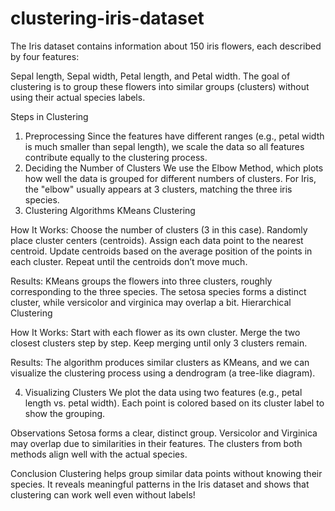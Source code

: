 # clustering-iris-dataset

The Iris dataset contains information about 150 iris flowers, each described by four features:

Sepal length, Sepal width, Petal length, and Petal width.
The goal of clustering is to group these flowers into similar groups (clusters) without using their actual species labels.

Steps in Clustering
1. Preprocessing
Since the features have different ranges (e.g., petal width is much smaller than sepal length), we scale the data so all features contribute equally to the clustering process.
2. Deciding the Number of Clusters
We use the Elbow Method, which plots how well the data is grouped for different numbers of clusters.
For Iris, the "elbow" usually appears at 3 clusters, matching the three iris species.
3. Clustering Algorithms
KMeans Clustering

How It Works:
Choose the number of clusters (3 in this case).
Randomly place cluster centers (centroids).
Assign each data point to the nearest centroid.
Update centroids based on the average position of the points in each cluster.
Repeat until the centroids don’t move much.

Results:
KMeans groups the flowers into three clusters, roughly corresponding to the three species.
The setosa species forms a distinct cluster, while versicolor and virginica may overlap a bit.
Hierarchical Clustering

How It Works:
Start with each flower as its own cluster.
Merge the two closest clusters step by step.
Keep merging until only 3 clusters remain.

Results:
The algorithm produces similar clusters as KMeans, and we can visualize the clustering process using a dendrogram (a tree-like diagram).

4. Visualizing Clusters
We plot the data using two features (e.g., petal length vs. petal width).
Each point is colored based on its cluster label to show the grouping.

Observations
Setosa forms a clear, distinct group.
Versicolor and Virginica may overlap due to similarities in their features.
The clusters from both methods align well with the actual species.

Conclusion
Clustering helps group similar data points without knowing their species. It reveals meaningful patterns in the Iris dataset and shows that clustering can work well even without labels!






